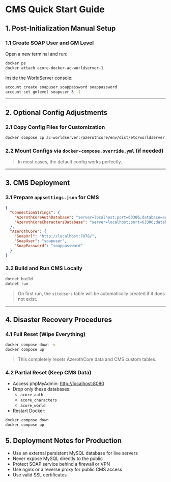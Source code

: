 # CMS Quick Start Guide

## 1. Post-Initialization Manual Setup

### 1.1 Create SOAP User and GM Level

Open a new terminal and run:

```sh
docker ps
docker attach acore-docker-ac-worldserver-1
```

Inside the WorldServer console:

```sh
account create soapuser soappassword soappassword
account set gmlevel soapuser 3 -1
```

---

## 2. Optional Config Adjustments

### 2.1 Copy Config Files for Customization

```sh
docker compose cp ac-worldserver:/azerothcore/env/dist/etc/worldserver.conf conf/worldserver.conf
```

### 2.2 Mount Configs via `docker-compose.override.yml` (if needed)

> In most cases, the default config works perfectly.

---

## 3. CMS Deployment

### 3.1 Prepare `appsettings.json` for CMS

```json
{
  "ConnectionStrings": {
    "AzerothCoreAuthDatabase": "server=localhost;port=63306;database=acore_auth;uid=root;password=password;",
    "AzerothCoreCharactersDatabase": "server=localhost;port=63306;database=acore_characters;uid=root;password=password;"
  },
  "AzerothCore": {
    "SoapUrl": "http://localhost:7878/",
    "SoapUser": "soapuser",
    "SoapPassword": "soappassword"
  }
}
```

### 3.2 Build and Run CMS Locally

```sh
dotnet build
dotnet run
```

> On first run, the `siteUsers` table will be automatically created if it does not exist.

---

## 4. Disaster Recovery Procedures

### 4.1 Full Reset (Wipe Everything)

```sh
docker compose down -v
docker compose up
```

> This completely resets AzerothCore data and CMS custom tables.

### 4.2 Partial Reset (Keep CMS Data)

- Access phpMyAdmin: [http://localhost:8080](http://localhost:8080)
- Drop only these databases:
  - `acore_auth`
  - `acore_characters`
  - `acore_world`
- Restart Docker:

```sh
docker compose down
docker compose up
```



## 5. Deployment Notes for Production

- Use an external persistent MySQL database for live servers
- Never expose MySQL directly to the public
- Protect SOAP service behind a firewall or VPN
- Use nginx or a reverse proxy for public CMS access
- Use valid SSL certificates

